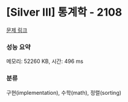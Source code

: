 # [Silver III] 통계학 - 2108 

[문제 링크](https://www.acmicpc.net/problem/2108) 

### 성능 요약

메모리: 52260 KB, 시간: 496 ms

### 분류

구현(implementation), 수학(math), 정렬(sorting)

